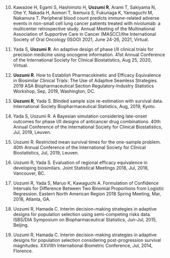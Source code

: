 
10.	Kawazoe H, Egami S, Hashimoto H, **Uozumi R**, Arami T, Sakiyama N, Ohe Y, Nakada H, Aomori T, Ikemura S, Fukunaga K, Yamaguchi M, Nakamura T. Peripheral blood count predicts immune-related adverse events in non-small cell lung cancer patients treated with nivolumab: a multicenter retrospective study. Annual Meeting of the Multinational Association of Supportive Care in Cancer (MASCC)/the International Society of Oral Oncology (ISOO) 2021, June 24-26, 2021, Virtual. 

9.	Yada S, **Uozumi R**. An adaptive design of phase I/II clinical trials for precision medicine using oncogene information. 41st Annual Conference of the International Society for Clinical Biostatistics, Aug 25, 2020, Virtual. 

8.	**Uozumi R**. How to Establish Pharmacokinetic and Efficacy Equivalence in Biosimilar Clinical Trials: The Use of Adaptive Seamless Strategies. 2019 ASA Biopharmaceutical Section Regulatory-Industry Statistics Workshop, Sep, 2019, Washington, DC. 

7.	**Uozumi R**, Yada S. Blinded sample size re-estimation with survival data. International Society Biopharmaceutical Statistics, Aug, 2019, Kyoto. 

6.	Yada S, Uozumi R. A Bayesian simulation considering late-onset outcomes for phase I/II designs of anticancer drug combinations. 40th Annual Conference of the International Society for Clinical Biostatistics, Jul, 2019, Leuven. 

5.	Uozumi R. Restricted mean survival times for the one-sample problem. 40th Annual Conference of the International Society for Clinical Biostatistics, Jul, 2019, Leuven. 

4.	Uozumi R, Yada S. Evaluation of regional efficacy equivalence in developing biosimilars. Joint Statistical Meetings 2018, Jul, 2018, Vancouver, BC. 

3.	Uozumi R, Yada S, Maruo K, Kawaguchi A. Formulation of Confidence Intervals for Difference Between Two Binomial Proportions from Logistic Regression. Eastern North American Region 2018 Spring Meeting, Mar, 2018, Atlanta, GA. 

2.	Uozumi R, Hamada C. Interim decision-making strategies in adaptive designs for population selection using semi-competing risks data. ISBS/DIA Symposium on Biopharmaceutical Statistics, Jun-Jul, 2015, Beijing. 

1.	Uozumi R, Hamada C. Interim decision-making strategies in adaptive designs for population selection considering post-progression survival magnitudes. XXVIIth International Biometric Conference, Jul, 2014, Florence. 
